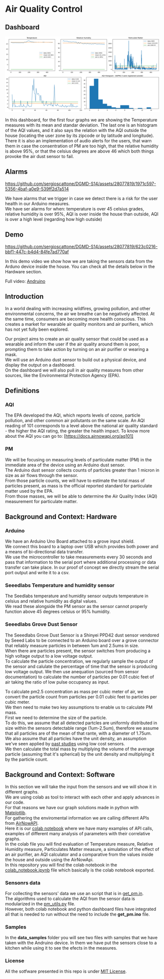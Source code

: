 # Air Quality Control

## Dashboard

![Dashboard](images/dashboard.png)

In this dashboard, for the first four graphs we are showing the Temperature measures with its mean and standar deviation. 
The last one is an histogram of the AQI values, and it also says the relation with the AQI outside the house (locating the user zone by its zipcode or by latitude and longitude).  
There it is also an implementation of audio alerts for the users, that warn them in case the consentration of PM are too high, that the relative humidity is above 95%, or that the celsius degrees are above 46 which both things provoke the air dust sensor to fail.

## Alarms

https://github.com/sergioscattone/DGMD-S14/assets/28077819/1971c597-5356-4baf-a0e9-539ff2d7a514

We have alarms that we trigger in case we detect there is a risk for the user health in our Arduino measures.  
We have ser alarms for when: temperature is over 45 celsius grades, relative humidity is over 95%, AQI is over inside the house than outside, AQI is over a high level (regarding how high outside)

## Demo

https://github.com/sergioscattone/DGMD-S14/assets/28077819/623c0216-bbf1-447c-b4d4-84fe7ad770af

In this demo video we show how we are taking the sensors data from the Arduno device inside the house. You can check all the details below in the Hardware section.

Full video: [Andruino](https://drive.google.com/file/d/1E_q9jlfPgq9t-DJUWl3hPuZjOScIvuit/view)

## Introduction
In a world dealing with increasing wildfires, growing pollution, and other environmental concerns, the air we breathe can be negatively affected. At the same time, consumers are becoming more health conscious. This creates a market for wearable air quality monitors and air purifiers, which has not yet fully been explored.

Our project aims to create an air quality sensor that could be used as a wearable and inform the user if the air quality around them is poor, prompting them to take action by turning on an air purifier or wearing a mask.  
We will use an Arduino dust sensor to build out a physical device, and display the output on a dashboard.  
On the dashboard we will also pull in air quality measures from other sources, like the Environmental Protection Agency (EPA). 

## Definitions

### AQI
The EPA developed the AQI, which reports levels of ozone, particle pollution, and other common air pollutants on the same scale. 
An AQI reading of 101 corresponds to a level above the national air quality standard - the higher the AQI rating, the greater the health impact. To know more about the AQI you can go to: [https://docs.airnowapi.org/aq101] 

### PM
We will be focusing on measuring levels of particulate matter (PM) in the immediate area of the device using an Arduino dust sensor.  
The Arduino dust sensor collects counts of particles greater than 1 micron in size as air flows through the sensor.  
From those particle counts, we will have to estimate the total mass of particles present, as mass is the official reported standard for particulate matter used by the EPA.  
From those masses, we will be able to determine the Air Quality Index (AQI) measurement for particulate matter. 

## Background and Context: Hardware

### Arduino

We have an Arduino Uno Board attached to a grove input shield.  
We connect this board to a laptop over USB which provides both power and a means of bi-directional data transfer.  
We use the microcontroller to take measurements every 30 seconds and pass that information to the serial port where additional processing or data transfer can take place. In our proof of concept we directly stream the serial port output and write it to a csv.

### Seeedlabs Temperature and humidity sensor

The Seedlabs temperature and humidity sensor outputs temperature in celsius and relative humidity
as digital values.  
We read these alongside the PM sensor as the sensor cannot properly function above 45 degrees celsius or 95% humidity. 

### Seeedlabs Grove Dust Sensor

The Seeedlabs Grove Dust Sensor is a Shinyei PPD42 dust sensor vendored by Seeed Labs to be connected to an  Arduino board over a grove connector that reliably measure particles in between 1um and 2.5ums in size.  
When there are particles present, the sensor switches from producing a high voltage output to a low voltage output.  
To calculate the particle concentration, we regularly sample the output of the sensor and  calulate the percentage of time that the sensor is producing low voltage output. We then use anequation (sourced from sensor documentation) to calculate the number of particles per 0.01 cubic feet of air taking the ratio of low pulse occupancy as input.

To calculate pm2.5 concentration as mass per cubic meter of air, we convert the particle count from particles per 0.01 cubic feet to particles per cubic meter.  
We then need to make two key assumptions to enable us to calculate PM mass.  
First we need to determine the size of the particle.  
To do this, we assume that all detected partcles are uniformly distributed in size within the sensors detectable range (1um-2.5um), therefore we assume that all particles are of  the mean of  that rante, with a diameter of 1.75um.  
We also assume that all particles have the unit density, an assumption we've seen applied by [past studies](https://academic.oup.com/annweh/article/50/8/843/154938) using low cost sensors.  
We then calculate the total mass by multiplying the volume of the average particle (assuming that it's spherical) by the unit density and multiplying it by the particle count.


## Background and Context: Software

In this section we will take the input from the sensors and we will show it in different graphs.  
We are using colab as tool to interact with each other and apply advances in our code.  
For that reasons we have our graph solutions made in python with [Matplotlib](https://matplotlib.org/).  
For gathering the enviromental information we are calling different APIs from [AirNowAPI](https://docs.airnowapi.org/).  
Here it is our [colab notebook](https://colab.research.google.com/drive/1L0fGcY5KhRBeFsvSIR6Plb1Gl8LK7w7u) where we have many examples of API calls, examples of different many analysis of parameters with their correlative graphs.  
In the colab file you will find evaluation of Temperature measure, Relative Humidity measure, Particulates Matter measure, a simulation of the effect of an air purifier, an AQI calculator and a comparative from the values inside the house and outside using the AirNowApi.  
In this repository you will find the colab notebook in the [colab_notebook.ipynb](colab_notebook.ipynb) file which basically is the colab notebook exported.

### Sensonrs data

For collecting the sensors' data we use an script that is in [get_pm.in](get_pm.ino).  
The algorithms used to calculate the AQI from the sensor data is modularized in the [pm_utils.py](pm_utils.py) file.  
However, both colab notebook and python dashboard files have integrated all that is needed to run without the need to include the <b>get_pm.ino</b> file.

### Samples

In the <b>data_samples</b> folder you will see two files with samples that we have taken with the Andruino device. In them we have put the sensors close to a kitchen while using it to see the efects in the measures.

### License
All the sotfware presented in this repo is under [MIT License](LICENSE).